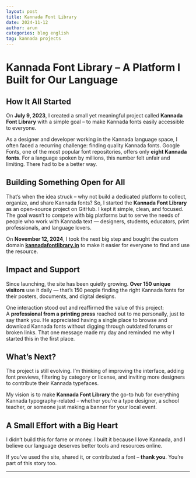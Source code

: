 ```yaml
---
layout: post
title: Kannada Font Library
date: 2024-11-12
author: arun
categories: blog english
tag: kannada projects
---
```

# Kannada Font Library – A Platform I Built for Our Language

## How It All Started

On **July 9, 2023**, I created a small yet meaningful project called **Kannada Font Library** with a simple goal – to make Kannada fonts easily accessible to everyone.

As a designer and developer working in the Kannada language space, I often faced a recurring challenge: finding quality Kannada fonts. Google Fonts, one of the most popular font repositories, offers only **eight Kannada fonts**. For a language spoken by millions, this number felt unfair and limiting. There had to be a better way.

## Building Something Open for All

That’s when the idea struck – why not build a dedicated platform to collect, organize, and share Kannada fonts? So, I started the **Kannada Font Library** as an open-source project on GitHub. I kept it simple, clean, and focused. The goal wasn’t to compete with big platforms but to serve the needs of people who work with Kannada text — designers, students, educators, print professionals, and language lovers.

On **November 12, 2024**, I took the next big step and bought the custom domain **[kannadafontlibrary.in](https://kannadafontlibrary.in)** to make it easier for everyone to find and use the resource.

## Impact and Support

Since launching, the site has been quietly growing. **Over 150 unique visitors** use it daily — that’s 150 people finding the right Kannada fonts for their posters, documents, and digital designs.

One interaction stood out and reaffirmed the value of this project:  
A **professional from a printing press** reached out to me personally, just to say thank you. He appreciated having a single place to browse and download Kannada fonts without digging through outdated forums or broken links. That one message made my day and reminded me why I started this in the first place.

## What’s Next?

The project is still evolving. I’m thinking of improving the interface, adding font previews, filtering by category or license, and inviting more designers to contribute their Kannada typefaces.

My vision is to make **Kannada Font Library** the go-to hub for everything Kannada typography-related – whether you're a type designer, a school teacher, or someone just making a banner for your local event.

## A Small Effort with a Big Heart

I didn’t build this for fame or money. I built it because I love Kannada, and I believe our language deserves better tools and resources online.

If you’ve used the site, shared it, or contributed a font – **thank you**. You’re part of this story too.

---------